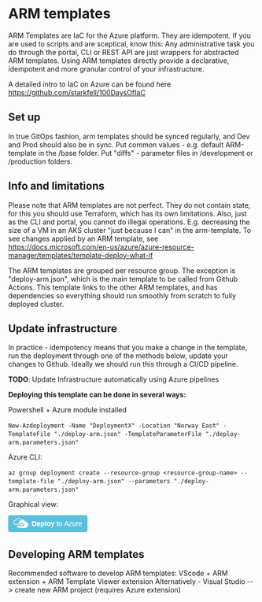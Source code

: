 ﻿# ARM templates

ARM Templates are IaC for the Azure platform. They are idempotent.
If you are used to scripts and are sceptical, know this: Any administrative task you do through the portal, CLI or REST API are just wrappers for abstracted ARM templates. Using ARM templates directly provide a declarative, idempotent and more granular control of your infrastructure.

A detailed intro to IaC on Azure can be found here https://github.com/starkfell/100DaysOfIaC

## Set up

In true GitOps fashion, arm templates should be synced regularly, and Dev and Prod should also be in sync.
Put common values - e.g. default ARM-template in the /base folder. Put "diffs" - parameter files in /development or /production folders. 

## Info and limitations

Please note that ARM templates are not perfect. They do not contain state, for this you should use Terraform, which has its own limitations. Also, just as the CLI and portal, you cannot do illegal operations. E.g. decreasing the size of a VM in an AKS cluster "just because I can" in the arm-template. 
To see changes applied by an ARM template, see https://docs.microsoft.com/en-us/azure/azure-resource-manager/templates/template-deploy-what-if

The ARM templates are grouped per resource group. The exception is "deploy-arm.json", which is the main template to be called from Github Actions. This template links to the other ARM templates, and has dependencies so everything should run smoothly from scratch to fully deployed cluster.


## Update infrastructure
In practice - idempotency means that you make a change in the template, run the deployment through one of the methods below, update your changes to Github. Ideally we should run this through a CI/CD pipeline.

**TODO**: Update Infrastructure automatically using Azure pipelines

**Deploying this template can be done in several ways:**

Powershell + Azure module installed

   `New-Azdeployment -Name "DeploymentX" -Location "Norway East" -TemplateFile "./deploy-arm.json" -TemplateParameterFile "./deploy-arm.parameters.json"`


Azure CLI:

`az group deployment create --resource-group <resource-group-name> --template-file "./deploy-arm.json" --parameters "./deploy-arm.parameters.json"`


Graphical view:

<a href="https://portal.azure.com/#create/Microsoft.Template/uri/https://raw.githubusercontent.com/equinor/sdp-aks/master/arm-templates/deploy-arm.json" target="_blank">
  <img src="https://raw.githubusercontent.com/Azure/azure-quickstart-templates/master/1-CONTRIBUTION-GUIDE/images/deploytoazure.png"/>
</a>

## Developing ARM templates

Recommended software to develop ARM templates: VScode + ARM extension + ARM Template Viewer extension
Alternatively - Visual Studio --> create new ARM project (requires Azure extension)